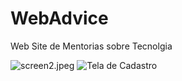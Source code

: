 # WebAdvice
Web Site de Mentorias sobre Tecnolgia

![screen2.jpeg](img/gitaves.jpeg)
![Tela de Cadastro](C:\xampp\tomcat\webapps\WebAdvice\prints-to-github\screen2.jpeg)
